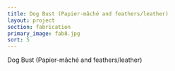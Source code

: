 ```yaml
---
title: Dog Bust (Papier-mâché and feathers/leather)
layout: project
section: fabrication
primary_image: fab8.jpg
sort: 5
---
```


Dog Bust (Papier-mâché and feathers/leather)
